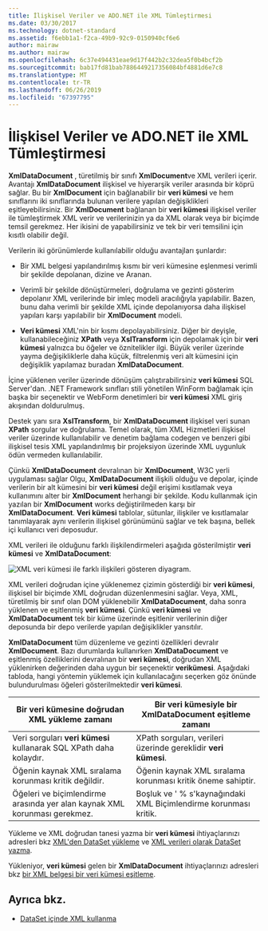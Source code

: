 ```yaml
---
title: İlişkisel Veriler ve ADO.NET ile XML Tümleştirmesi
ms.date: 03/30/2017
ms.technology: dotnet-standard
ms.assetid: f6ebb1a1-f2ca-49b9-92c9-0150940cf6e6
author: mairaw
ms.author: mairaw
ms.openlocfilehash: 6c37e494431eae9d17f442b2c32dea5f0b4bcf2b
ms.sourcegitcommit: bab17fd81bab7886449217356084bf4881d6e7c8
ms.translationtype: MT
ms.contentlocale: tr-TR
ms.lasthandoff: 06/26/2019
ms.locfileid: "67397795"
---
```

# <a name="xml-integration-with-relational-data-and-adonet"></a>İlişkisel Veriler ve ADO.NET ile XML Tümleştirmesi
**XmlDataDocument** , türetilmiş bir sınıfı **XmlDocument**ve XML verileri içerir. Avantajı **XmlDataDocument** ilişkisel ve hiyerarşik veriler arasında bir köprü sağlar. Bu bir **XmlDocument** için bağlanabilir bir **veri kümesi** ve hem sınıflarını iki sınıflarında bulunan verilere yapılan değişiklikleri eşitleyebilirsiniz. Bir **XmlDocument** bağlanan bir **veri kümesi** ilişkisel veriler ile tümleştirmek XML verir ve verilerinizin ya da XML olarak veya bir biçimde temsil gerekmez. Her ikisini de yapabilirsiniz ve tek bir veri temsilini için kısıtlı olabilir değil.  
  
 Verilerin iki görünümlerde kullanılabilir olduğu avantajları şunlardır:  
  
- Bir XML belgesi yapılandırılmış kısmı bir veri kümesine eşlenmesi verimli bir şekilde depolanan, dizine ve Aranan.  
  
- Verimli bir şekilde dönüştürmeleri, doğrulama ve gezinti gösterim depolanır XML verilerinde bir imleç modeli aracılığıyla yapılabilir. Bazen, bunu daha verimli bir şekilde XML içinde depolanıyorsa daha ilişkisel yapıları karşı yapılabilir bir **XmlDocument** modeli.  
  
- **Veri kümesi** XML'nin bir kısmı depolayabilirsiniz. Diğer bir deyişle, kullanabileceğiniz **XPath** veya **XslTransform** için depolamak için bir **veri kümesi** yalnızca bu öğeler ve öznitelikler ilgi. Büyük veriler üzerinde yayma değişikliklerle daha küçük, filtrelenmiş veri alt kümesini için değişiklik yapılamaz buradan **XmlDataDocument**.  
  
 İçine yüklenen veriler üzerinde dönüşüm çalıştırabilirsiniz **veri kümesi** SQL Server'dan. .NET Framework sınıfları stili yönetilen WinForm bağlamak için başka bir seçenektir ve WebForm denetimleri bir **veri kümesi** XML giriş akışından doldurulmuş.  
  
 Destek yanı sıra **XslTransform**, bir **XmlDataDocument** ilişkisel veri sunan **XPath** sorgular ve doğrulama.  Temel olarak, tüm XML Hizmetleri ilişkisel veriler üzerinde kullanılabilir ve denetim bağlama codegen ve benzeri gibi ilişkisel tesis XML yapılandırılmış bir projeksiyon üzerinde XML uygunluk ödün vermeden kullanılabilir.  
  
 Çünkü **XmlDataDocument** devralınan bir **XmlDocument**, W3C yerli uygulaması sağlar Olgu, **XmlDataDocument** ilişkili olduğu ve depolar, içinde verilerin bir alt kümesini bir **veri kümesi** değil erişimi kısıtlamak veya kullanımını alter bir **XmlDocument** herhangi bir şekilde. Kodu kullanmak için yazılan bir **XmlDocument** works değiştirilmeden karşı bir **XmlDataDocument**. **Veri kümesi** tablolar, sütunlar, ilişkiler ve kısıtlamalar tanımlayarak aynı verilerin ilişkisel görünümünü sağlar ve tek başına, bellek içi kullanıcı veri deposudur.  
  
 XML verileri ile olduğunu farklı ilişkilendirmeleri aşağıda gösterilmiştir **veri kümesi** ve **XmlDataDocument**: 
  
 ![XML veri kümesi ile farklı ilişkileri gösteren diyagram.](./media/xml-integration-with-relational-data-and-adonet/xml-integration-relational-data-adodotnet.gif)  
  
 XML verileri doğrudan içine yüklenemez çizimin gösterdiği bir **veri kümesi**, ilişkisel bir biçimde XML doğrudan düzenlenmesini sağlar. Veya, XML, türetilmiş bir sınıf olan DOM yüklenebilir **XmlDataDocument**, daha sonra yüklenen ve eşitlenmiş **veri kümesi**. Çünkü **veri kümesi** ve **XmlDataDocument** tek bir küme üzerinde eşitlenir verilerinin diğer deposunda bir depo verilerde yapılan değişiklikler yansıtılır.  
  
 **XmlDataDocument** tüm düzenleme ve gezinti özellikleri devralır **XmlDocument**. Bazı durumlarda kullanırken **XmlDataDocument** ve eşitlenmiş özelliklerini devralınan bir **veri kümesi**, doğrudan XML yüklenirken değerinden daha uygun bir seçenektir **verikümesi**. Aşağıdaki tabloda, hangi yöntemin yüklemek için kullanılacağını seçerken göz önünde bulundurulması öğeleri gösterilmektedir **veri kümesi**.  
  
|Bir veri kümesine doğrudan XML yükleme zamanı|Bir veri kümesiyle bir XmlDataDocument eşitleme zamanı|  
|----------------------------------------------|-----------------------------------------------------------|  
|Veri sorguları **veri kümesi** kullanarak SQL XPath daha kolaydır.|XPath sorguları, verileri üzerinde gereklidir **veri kümesi**.|  
|Öğenin kaynak XML sıralama korunması kritik değildir.|Öğenin kaynak XML sıralama korunması kritik öneme sahiptir.|  
|Öğeleri ve biçimlendirme arasında yer alan kaynak XML korunması gerekmez.|Boşluk ve ' % s'kaynağındaki XML Biçimlendirme korunması kritik.|  
  
 Yükleme ve XML doğrudan tanesi yazma bir **veri kümesi** ihtiyaçlarınızı adresleri bkz [XML'den DataSet yükleme](../../../../docs/framework/data/adonet/dataset-datatable-dataview/loading-a-dataset-from-xml.md) ve [XML verileri olarak DataSet yazma](../../../../docs/framework/data/adonet/dataset-datatable-dataview/writing-dataset-contents-as-xml-data.md).  
  
 Yükleniyor, **veri kümesi** gelen bir **XmlDataDocument** ihtiyaçlarınızı adresleri bkz [bir XML belgesi bir veri kümesi eşitleme](../../../../docs/framework/data/adonet/dataset-datatable-dataview/dataset-and-xmldatadocument-synchronization.md).  
  
## <a name="see-also"></a>Ayrıca bkz.

- [DataSet içinde XML kullanma](../../../../docs/framework/data/adonet/dataset-datatable-dataview/using-xml-in-a-dataset.md)
